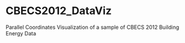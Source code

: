 # CBECS2012_DataViz
Parallel Coordinates Visualization of a sample of CBECS 2012 Building Energy Data
